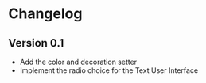 # Changelog

## Version 0.1
- Add the color and decoration setter
- Implement the radio choice for the Text User Interface

